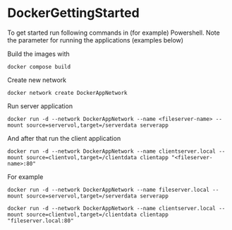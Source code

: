 # DockerGettingStarted

To get started run following commands in (for example) Powershell. Note the <fileserver-name> parameter for running the applications (examples below)


Build the images with 

```properties
docker compose build
```

Create new network 

```properties
docker network create DockerAppNetwork
```

Run server application

```properties
docker run -d --network DockerAppNetwork --name <fileserver-name> --mount source=servervol,target=/serverdata serverapp
```

And after that run the client application

```properties
docker run -d --network DockerAppNetwork --name clientserver.local --mount source=clientvol,target=/clientdata clientapp "<fileserver-name>:80"
```

For example 


```properties
docker run -d --network DockerAppNetwork --name fileserver.local --mount source=servervol,target=/serverdata serverapp
```

```properties
docker run -d --network DockerAppNetwork --name clientserver.local --mount source=clientvol,target=/clientdata clientapp "fileserver.local:80"
```


